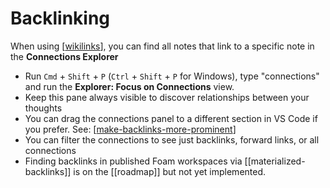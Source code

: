 # Backlinking

When using [[wikilinks]], you can find all notes that link to a specific note in the **Connections Explorer**

- Run `Cmd` + `Shift` + `P` (`Ctrl` + `Shift` + `P` for Windows), type "connections" and run the **Explorer: Focus on Connections** view.
- Keep this pane always visible to discover relationships between your thoughts
- You can drag the connections panel to a different section in VS Code if you prefer. See: [[make-backlinks-more-prominent]]
- You can filter the connections to see just backlinks, forward links, or all connections
- Finding backlinks in published Foam workspaces via [[materialized-backlinks]] is on the [[roadmap]] but not yet implemented.


[//begin]: # "Autogenerated link references for markdown compatibility"
[wikilinks]: wikilinks "Wikilinks"
[make-backlinks-more-prominent]: ../recipes/make-backlinks-more-prominent "Make Backlinks More Prominent"
[//end]: # "Autogenerated link references"